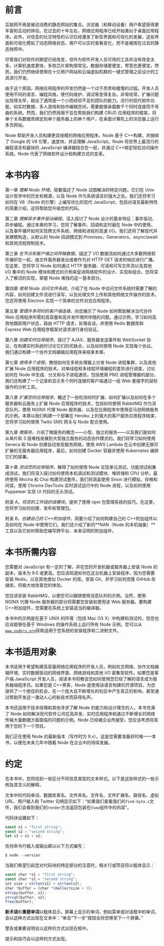 # 前言

互联网不再是被动消费的静态网站的集合。浏览器（和移动设备）用户希望获得更丰富和互动的体验。在过去的十年左右，网络应用程序已经开始类似于桌面应用程序。此外，对信息的社交特性的认识已经激发了新型界面和可视化的发展，这些界面和可视化模拟了动态网络状态，用户可以实时查看变化，而不是被困在过去的静态快照中。

尽管我们对软件的期望已经改变，但作为软件开发人员可用的工具并没有改变太多。计算机速度更快，多核芯片架构很常见。数据存储更便宜，带宽也更便宜。然而，我们仍然继续使用在十亿用户网站和云端虚拟机群的一键式管理之前设计的工具进行开发。

由于这个原因，网络应用程序的开发仍然是一个过于昂贵和缓慢的过程。开发人员使用不同的语言、编程风格，使代码维护、调试等变得复杂。非常经常，扩展问题出现得太早，超出了通常是一个小而经验不足的团队的能力。流行的现代软件功能，如实时数据、多人游戏和协作编辑空间，需要能够承载数千个同时连接而不弯曲的系统。然而，我们仍然局限于旨在帮助我们构建 CRUD 应用程序的框架，将单个关系数据库绑定到单个服务器上的单个用户，在桌面计算机上的浏览器上运行多页网站。

Node 帮助开发人员构建更具规模的网络应用程序。Node 基于 C++构建，并捆绑了 Google 的 V8 引擎，速度快，并且理解 JavaScript。Node 将世界上最流行的编程语言和最快的 JavaScript 编译器结合在一起，并通过 C++绑定轻松访问操作系统。Node 代表了网络软件设计和构建方式的变革。

# 本书内容

第一章 *理解 Node 环境*，简要描述了 Node 试图解决的特定问题，它们在 Unix 设计哲学中的历史和根源，以及 Node 作为系统语言的强大之处。我们还将学习如何在 V8（Node 的引擎）上编写优化的现代 JavaScript，包括对语言最新特性的简要介绍，这将帮助您升级您的代码。

第二章 *理解异步事件驱动编程*，深入探讨了 Node 设计的基本特征：事件驱动、异步编程。通过本章的学习，您将了解事件、回调和定时器在 Node 中的使用，以及事件循环如何实现跨文件系统、网络和进程的高速 I/O。我们还将了解现代并发建模构造，从默认的 Node 回调模式到 Promises、Generators、async/await 和其他流程控制技术。

第三章 *在节点和客户端之间传输数据*，描述了 I/O 数据流如何通过大多数网络软件编织在一起，由文件服务器发出或者作为对 HTTP GET 请求的响应进行广播。在这里，您将学习 Node 如何通过 HTTP 服务器、可读和可写文件流以及其他 I/O 集中的 Node 模块和模式的示例来促进网络软件的设计、实现和组合。您将深入了解流的实现，掌握 Node 堆栈的这一基本部分。

第四章 *使用 Node 访问文件系统*，介绍了在 Node 中访问文件系统时需要了解的内容，如何创建文件流进行读写，以及处理文件上传和其他网络文件操作的技术。您还将使用 Electron 实现一个简单的文件浏览应用程序。

第五章 *管理许多同时的客户端连接*，向您展示了 Node 如何帮助解决当代协作 Web 应用程序所需的高容量和高并发环境所伴随的问题。通过示例，学习如何高效地跟踪用户状态，路由 HTTP 请求，处理会话，并使用 Redis 数据库和 Express Web 应用程序框架对请求进行身份验证。

第六章 *创建实时应用程序*，探讨了 AJAX、服务器发送事件和 WebSocket 协议，在构建实时系统时讨论它们的优缺点，以及如何使用 Node 实现每个协议。我们通过构建一个协作文档编辑应用程序来结束本章。

第七章 *使用多个进程*，教授如何在多核处理器上分发 Node 进程集群，以及其他扩展 Node 应用程序的技术。对单线程和多线程环境编程的差异进行调查，讨论如何在 Node 中生成、分叉和与子进程通信，包括使用 PM2 进程管理器的部分。我们还构建了一个记录和显示多个同时连接的客户端通过一组 Web 套接字的鼠标操作的分析工具。

第八章 *扩展您的应用程序*，概述了一些检测何时扩展、如何扩展以及如何在多个服务器和云服务上扩展 Node 应用程序的技术，包括如何使用 RabbitMQ 作为消息队列，使用 NGINX 代理 Node 服务器，以及在应用程序中使用亚马逊网络服务的示例。本章以我们构建一个部署在 Heroku 上的强大的客户服务应用程序结束，您将学习如何使用 Twilio SMS 网关与 Node 配合使用。

第九章 *微服务*，介绍了微服务的概念——小型、独立的服务——以及我们是如何从单片和 3 层堆栈发展到大型独立服务的动态协作模式的。我们将学习如何使用 Seneca 和 Node 创建自动发现服务网格，使用 AWS Lambda 在云中创建无限可扩展的无服务器应用程序，最后，如何创建 Docker 容器并使用 Kubernetes 编排它们的部署。

第十章 *测试您的应用程序*，解释了如何使用 Node 实现单元测试、功能测试和集成测试。我们将深入探讨如何使用本机调试和测试模块、堆转储和 CPU 分析，最终使用 Mocha 和 Chai 构建测试套件。我们将涵盖使用 Sinon 进行模拟、存根和间谍，使用 Chrome DevTools 实时调试运行中的 Node 进程，以及如何使用 Puppeteer 实现 UI 代码的无头测试。

附录 A，*将您的工作组织成模块*，提供了使用 npm 包管理系统的技巧。在这里，您将学习如何创建、发布和管理包。

附录 B，*创建自己的 C++附加组件*，简要介绍了如何构建自己的 C++附加组件以及如何在 Node 中使用它们。我们还介绍了新的**NAN（Node 的本机抽象）**工具以及它如何帮助您编写跨平台、未来证明的附加组件。

# 本书所需内容

您需要对 JavaScript 有一定的了解，并在您的开发机器或服务器上安装 Node 的副本，版本为 9.0 或更高。您应该知道如何在这台机器上安装程序，因为您需要安装 Redis，以及其他类似 Docker 的库。安装 Git，并学习如何克隆 GitHub 存储库，将极大地改善您的体验。

您应该安装 RabbitMQ，以便您可以跟随使用消息队列的示例。当然，使用 NGINX 代理 Node 服务器的部分将需要您安装和使用该 Web 服务器。要构建 C++附加组件，您需要在系统上安装适当的编译器。

本书中的示例是在基于 UNIX 的环境（包括 Mac OS X）中构建和测试的，但您也应该能够在基于 Windows 的操作系统上运行所有 Node 示例。您可以从[`www.nodejs.org`](http://www.nodejs.org)获取适用于您系统的安装程序和二进制文件。

# 本书适用对象

本书适用于希望构建高容量网络应用程序的开发人员，例如社交网络、协作文档编辑环境、实时数据驱动的网络界面、网络游戏和其他 I/O 密集型软件。如果您是客户端 JavaScript 开发人员，阅读本书将教会您如何使用您已经了解的语言成为服务器端程序员。如果您是 C++黑客，Node 是使用该语言构建的开源项目，为您提供了一个绝佳的机会，在一个庞大且不断增长的社区中产生真正的影响，甚至通过帮助开发这一激动人心的新技术而获得名声。

本书还适用于技术经理和其他寻求了解 Node 的能力和设计理念的人。本书充满了 Node 如何解决现代软件公司在高并发、实时应用程序和通过不断增长的网络传输大量数据方面面临的问题的示例。Node 已经被企业所接受，您应该考虑将其用于您的下一个项目。

我们正在使用 Node 的最新版本（写作时为 9.x）。这是您需要准备好的唯一一本书，以便在未来几年中随着 Node 在企业中的持续发展。

# 约定

在本书中，您将找到一些区分不同信息类型的文本样式。以下是这些样式的一些示例及其含义的解释。

文本中的代码单词、数据库表名、文件夹名、文件名、文件扩展名、路径名、虚拟 URL、用户输入和 Twitter 句柄显示如下：“如果我们查看我们的`find-byte.c`文件，我们会看到我们的`render`方法返回包装在`View`组件中的内容”。

代码块设置如下：

```js
const s1 = "first string";
const s2 = "second string";
let s3 = s1 + s2;
```

任何命令行输入或输出都以以下方式编写：

```js
$ node --version
```

当我们希望引起您对代码块的特定部分的注意时，相关行或项目将以粗体显示：

```js
const char *s1 = "first string";
const char *s2 = "second string";
int size = strlen(s1) + strlen(s2);
char *buffer = (char *)malloc(size + 1);
strcpy(buffer, s1);
strcat(buffer, s2);
free(buffer);
```

**新术语**和**重要单词**以粗体显示。屏幕上显示的单词，例如菜单或对话框中的单词，会以这种方式出现在文本中：“单击“下一步”按钮会将您移至下一个屏幕。”

警告或重要说明会以这样的方式出现在框中。

提示和技巧会以这样的方式出现。
